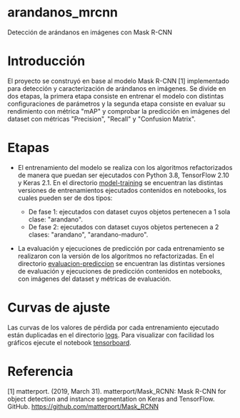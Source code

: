 # arandanos_mrcnn
Detección de arándanos en imágenes con Mask R-CNN

# Introducción

El proyecto se construyó en base al modelo Mask R-CNN [1] implementado para detección y caracterización de arándanos en imágenes. Se divide en dos etapas, la primera etapa consiste en entrenar el modelo con distintas configuraciones de parámetros y la segunda etapa consiste en evaluar su rendimiento con métrica "mAP" y comprobar la predicción en imágenes del dataset con métricas "Precision", "Recall" y "Confusion Matrix".

# Etapas

- El entrenamiento del modelo se realiza con los algoritmos refactorizados de manera que puedan ser ejecutados con Python 3.8, TensorFlow 2.10 y Keras 2.1. En el directorio [model-training](entrenamiento/model-training) se encuentran las distintas versiones de entrenamientos ejecutados contenidos en notebooks, los cuales pueden ser de dos tipos: 
    - De fase 1: ejecutados con dataset cuyos objetos pertenecen a 1 sola clase: "arandano".
    - De fase 2: ejecutados con dataset cuyos objetos pertenecen a 2 clases: "arandano", "arandano-maduro".

- La evaluación y ejecuciones de predicción por cada entrenamiento se realizaron con la versión de los algoritmos no refactorizadas. En el directorio [evaluacion-prediccion](evaluacion-prediccion) se encuentran las distintas versiones de evaluación y ejecuciones de predicción contenidos en notebooks, con imágenes del dataset y métricas de evaluación.

# Curvas de ajuste

Las curvas de los valores de pérdida por cada entrenamiento ejecutado están duplicadas en el directorio [logs](logs). Para visualizar con facilidad los gráficos ejecute el notebook [tensorboard](logs\tensorboard.ipynb).

# Referencia

[1] matterport. (2019, March 31). matterport/Mask_RCNN: Mask R-CNN for object detection and instance segmentation on Keras and TensorFlow. GitHub. https://github.com/matterport/Mask_RCNN

‌